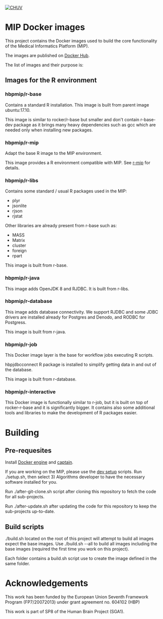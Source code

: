 [![CHUV](https://img.shields.io/badge/CHUV-LREN-AF4C64.svg)](https://www.unil.ch/lren/en/home.html)

# MIP Docker images

This project contains the Docker images used to build the core functionality of the Medical Informatics Platform (MIP).

The images are published on [Docker Hub](https://hub.docker.com/u/hbpmip/dashboard/).

The list of images and their purpose is:

## Images for the R environment

### hbpmip/r-base

Contains a standard R installation. This image is built from parent image ubuntu:17.10.

This image is similar to rocker/r-base but smaller and don't contain r-base-dev package as it brings many heavy dependencies such as gcc which are needed only when installing new packages.

### hbpmip/r-mip

Adapt the base R image to the MIP environment.

This image provides a R environment compatible with MIP. See [r-mip](mip-base/r-mip/README.md) for details.

### hbpmip/r-libs

Contains some standard / usual R packages used in the MIP:

* plyr
* jsonlite
* rjson
* rjstat

Other libraries are already present from r-base such as:

* MASS
* Matrix
* cluster
* foreign
* rpart

This image is built from r-base.

### hbpmip/r-java

This image adds OpenJDK 8 and RJDBC. It is built from r-libs.

### hbpmip/r-database

This image adds database connectivity. We support RJDBC and some JDBC drivers are installed already for Postgres and Denodo, and RODBC for Postgress.

This image is built from r-java.

### hbpmip/r-job

This Docker image layer is the base for workflow jobs executing R scripts.

hbpjdbcconnect R package is installed to simplify getting data in and out of the database.

This image is built from r-database.

### hbpmip/r-interactive

This Docker image is functionally similar to r-job, but it is built on top of rocker-r-base and it is significantly bigger. It contains also some additional tools and libraries to make the development of R packages easier.

# Building

## Pre-requesites

Install [Docker engine](https://docs.docker.com/engine/installation/ubuntulinux/) and [captain](https://github.com/harbur/captain).

If you are working on the MIP, please use the [dev setup](https://github.com/LREN-CHUV/dev-setup) scripts. Run ./setup.sh, then select 3) Algorithms developer to have the necessary software installed for you.

Run ./after-git-clone.sh script after cloning this repository to fetch the code for all sub-projects.

Run ./after-update.sh after updating the code for this repository to keep the sub-projects up-to-date.

## Build scripts

./build.sh located on the root of this project will attempt to build all images expect the base images.
Use ./build.sh --all to build all images including the base images (required the first time you work on this project).

Each folder contains a build.sh script use to create the image defined in the same folder.

# Acknowledgements

This work has been funded by the European Union Seventh Framework Program (FP7/2007­2013) under grant agreement no. 604102 (HBP)

This work is part of SP8 of the Human Brain Project (SGA1).
